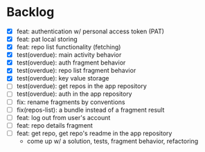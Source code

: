 # Backlog
- [x] feat: authentication w/ personal access token (PAT)
- [x] feat: pat local storing
- [x] feat: repo list functionality (fetching)
- [x] test(overdue): main activity behavior
- [x] test(overdue): auth fragment behavior
- [x] test(overdue): repo list fragment behavior
- [x] test(overdue): key value storage
- [ ] test(overdue): get repos in the app repository
- [ ] test(overdue): auth in the app repository
- [ ] fix: rename fragments by conventions
- [ ] fix(repos-list): a bundle instead of a fragment result
- [ ] feat: log out from user's account
- [ ] feat: repo details fragment
- [ ] feat: get repo, get repo's readme in the app repository
  - come up w/ a solution, tests, fragment behavior, refactoring